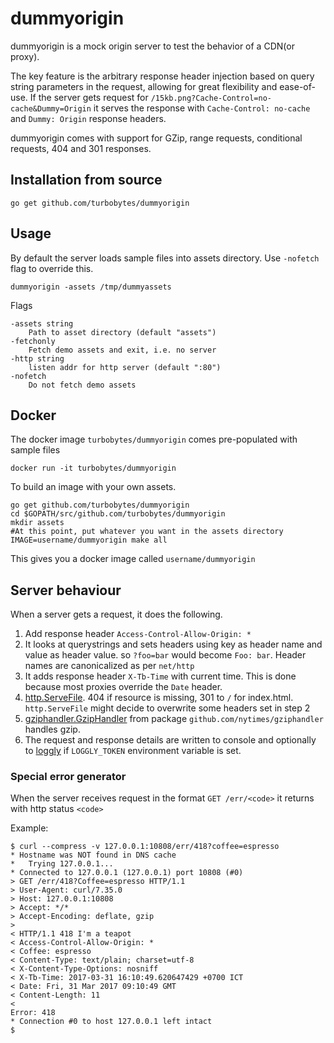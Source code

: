 # dummyorigin

dummyorigin is a mock origin server to test the behavior of a CDN(or proxy).

The key feature is the arbitrary response header injection based on query string parameters in the request, allowing for great flexibility and ease-of-use. If the server gets request for `/15kb.png?Cache-Control=no-cache&Dummy=Origin` it serves the response with `Cache-Control: no-cache` and `Dummy: Origin` response headers.

dummyorigin comes with support for GZip, range requests, conditional requests, 404 and 301 responses.

## Installation from source

    go get github.com/turbobytes/dummyorigin

## Usage

By default the server loads sample files into assets directory. Use `-nofetch` flag to override this.

    dummyorigin -assets /tmp/dummyassets

Flags

```
-assets string
    Path to asset directory (default "assets")
-fetchonly
    Fetch demo assets and exit, i.e. no server
-http string
    listen addr for http server (default ":80")
-nofetch
    Do not fetch demo assets
```
## Docker

The docker image `turbobytes/dummyorigin` comes pre-populated with sample files

    docker run -it turbobytes/dummyorigin

To build an image with your own assets.

    go get github.com/turbobytes/dummyorigin
    cd $GOPATH/src/github.com/turbobytes/dummyorigin
    mkdir assets
    #At this point, put whatever you want in the assets directory
    IMAGE=username/dummyorigin make all

This gives you a docker image called `username/dummyorigin`

## Server behaviour

When a server gets a request, it does the following.

1. Add response header `Access-Control-Allow-Origin: *`
2. It looks at querystrings and sets headers using key as header name and value as header value. so `?foo=bar` would become `Foo: bar`. Header names are canonicalized as per `net/http`
3. It adds response header `X-Tb-Time` with current time. This is done because most proxies override the `Date` header.
4. [http.ServeFile](https://golang.org/pkg/net/http/#ServeFile). 404 if resource is missing, 301 to `/` for index.html. `http.ServeFile` might decide to overwrite some headers set in step 2
5. [gziphandler.GzipHandler](https://godoc.org/github.com/NYTimes/gziphandler#GzipHandler) from package `github.com/nytimes/gziphandler` handles gzip.
6. The request and response details are written to console and optionally to [loggly](https://www.loggly.com/) if `LOGGLY_TOKEN` environment variable is set.

### Special error generator

When the server receives request in the format `GET /err/<code>` it returns with http status `<code>`

Example:

```
$ curl --compress -v 127.0.0.1:10808/err/418?coffee=espresso
* Hostname was NOT found in DNS cache
*   Trying 127.0.0.1...
* Connected to 127.0.0.1 (127.0.0.1) port 10808 (#0)
> GET /err/418?Coffee=espresso HTTP/1.1
> User-Agent: curl/7.35.0
> Host: 127.0.0.1:10808
> Accept: */*
> Accept-Encoding: deflate, gzip
>
< HTTP/1.1 418 I'm a teapot
< Access-Control-Allow-Origin: *
< Coffee: espresso
< Content-Type: text/plain; charset=utf-8
< X-Content-Type-Options: nosniff
< X-Tb-Time: 2017-03-31 16:10:49.620647429 +0700 ICT
< Date: Fri, 31 Mar 2017 09:10:49 GMT
< Content-Length: 11
<
Error: 418
* Connection #0 to host 127.0.0.1 left intact
$
```
